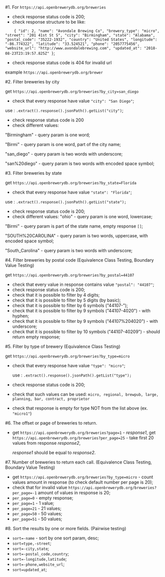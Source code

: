 #1. For `https://api.openbrewerydb.org/breweries`
- check response status code is 200;
- check response structure to be like:

`    {
         "id": 2,
         "name": "Avondale Brewing Co",
         "brewery_type": "micro",
         "street": "201 41st St S",
         "city": "Birmingham",
         "state": "Alabama",
         "postal_code": "35222-1932",
         "country": "United States",
         "longitude": "-86.774322",
         "latitude": "33.524521",
         "phone": "2057775456",
         "website_url": "http://www.avondalebrewing.com",
         "updated_at": "2018-08-23T23:19:57.825Z"
     }`;
- check response status code is 404 for invalid url
 
example `https://api.openbrewerydb.org/brewer`

#2. Filter breweries by city

   get `https://api.openbrewerydb.org/breweries?by_city=san_diego`
- check that every response have value `"city": "San Diego"`;

use : `.extract().response().jsonPath().getList("city")`;

- check response status code is 200
- check different values:

"Birmingham" - query param is one word;

"Birmi" - query param is one word, part of the city name;

"san_diego" - query param is two words with underscore;

"san%20diego" - query param is two words with encoded space symbol;

#3. Filter breweries by state

   get `https://api.openbrewerydb.org/breweries?by_state=Florida`
- check that every response have value `"state": "Florida"`;

use : `.extract().response().jsonPath().getList("state");`

- check response status code is 200;
- check different values:
"ohio" - query param is one word, lowercase;

"Birmi" - query param is part of the state name, empty response `[]`; 

"SOUTH%20CAROLINA" - query param is two words, uppercase, with encoded space symbol;

"South_Carolina" - query param is two words with underscore;

#4. Filter breweries by postal code
(Equivalence Class Testing, Boundary Value Testing)

   get `https://api.openbrewerydb.org/breweries?by_postal=44107`
- check that every value in response contains value `"postal": "44107"`;
- check response status code is 200;
- check that it is possible to filter by 4 digits; 
- check that it is possible to filter by 5 digits (by basic); 
- check that it is possible to filter by 6 symbols ("44107-"); 
- check that it is possible to filter by 9 symbols ("44107-4020") - with hyphen;
- check that it is possible to filter by 9 symbols ("44107%204020") - with underscore;
- check that it is possible to filter by 10 symbols ("44107-40209") - should return empty response;


#5. Filter by type of brewery
(Equivalence Class Testing)

   get `https://api.openbrewerydb.org/breweries?by_type=micro`
- check that every response have value `"type": "micro"`;

   use : `.extract().response().jsonPath().getList("type");`
   
- check response status code is 200;
- check that such values can be used: 
`micro, regional, brewpub, large, planning, bar, contract, proprietor`

- check that response is empty for type NOT from the list above (ex. `"micro1"`)

#6. The offset or page of breweries to return.
- get `https://api.openbrewerydb.org/breweries?page=1` - _response1_,
  get `https://api.openbrewerydb.org/breweries?per_page=25` - take first 20 values from response _response2_,
 
  _response1_ should be equal to _response2_.

#7. Number of breweries to return each call.
(Equivalence Class Testing, Boundary Value Testing)

- get `https://api.openbrewerydb.org/breweries?by_type=micro` - count values amount in response (to check default number per page is 20);
- check that for invalid value `https://api.openbrewerydb.org/breweries?per_page=-1` amount of values in response is 20;
- `per_page=0` - empty response;
- `per_page=1` - 1 value;
- `per_page=21` - 21 values;
- `per_page=50` - 50 values;
- `per_page=51` - 50 values;

#8. Sort the results by one or more fields.
(Pairwise testing)

- `sort=-name` - sort by one sort param, desc;
- `sort=type,-street`;
- `sort=-city,state`;
- `sort=-postal_code,country`;
- `sort=-longitude,latitude`;
- `sort=-phone,website_url`;
- `sort=updated_at`;
